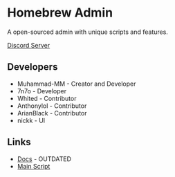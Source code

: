 
# Homebrew Admin

A open-sourced admin with unique scripts and features.

 [Discord Server](https://discord.gg/GH5mEDgpVp)

## Developers

- Muhammad-MM - Creator and Developer
- 7n7o - Developer
- Whited - Contributor
- Anthonylol - Contributor
- ArianBlack - Contributor
- nickk - UI 


## Links

 - [Docs](https://syntaxx64.github.io/HomebrewAdmin/) - OUTDATED
 - [Main Script](https://github.com/syntaxx64/HomebrewAdmin/blob/master/Main)

  
